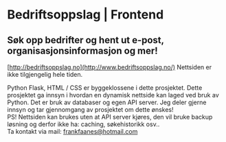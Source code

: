 # Bedriftsoppslag | Frontend
## Søk opp bedrifter og hent ut e-post, organisasjonsinformasjon og mer!
[http://bedriftsoppslag.no](http://www.bedriftsoppslag.no/) Nettsiden er ikke tilgjengelig hele tiden.

Python Flask, HTML / CSS er byggeklossene i dette prosjektet.
Dette prosjektet ga innsyn i hvordan en dynamisk nettside kan laged ved bruk av Python. Det er bruk av databaser og egen API server.
Jeg deler gjerne innsyn og tar gjennomgang av prosjektet om dette ønskes!<br>
PS! Nettsiden kan brukes uten at API server kjøres, den vil bruke backup løsning og derfor ikke ha: caching, søkehistorikk osv..<br>
Ta kontakt via mail: frankfaanes@hotmail.com

